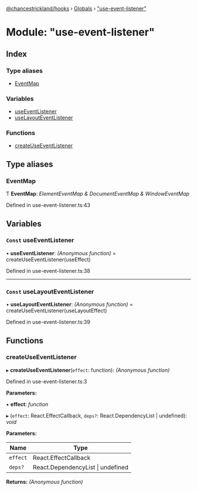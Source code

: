 [@chancestrickland/hooks](../README.md) › [Globals](../globals.md) › ["use-event-listener"](_use_event_listener_.md)

# Module: "use-event-listener"

## Index

### Type aliases

* [EventMap](_use_event_listener_.md#eventmap)

### Variables

* [useEventListener](_use_event_listener_.md#const-useeventlistener)
* [useLayoutEventListener](_use_event_listener_.md#const-uselayouteventlistener)

### Functions

* [createUseEventListener](_use_event_listener_.md#createuseeventlistener)

## Type aliases

###  EventMap

Ƭ **EventMap**: *ElementEventMap & DocumentEventMap & WindowEventMap*

Defined in use-event-listener.ts:43

## Variables

### `Const` useEventListener

• **useEventListener**: *(Anonymous function)* = createUseEventListener(useEffect)

Defined in use-event-listener.ts:38

___

### `Const` useLayoutEventListener

• **useLayoutEventListener**: *(Anonymous function)* = createUseEventListener(useLayoutEffect)

Defined in use-event-listener.ts:39

## Functions

###  createUseEventListener

▸ **createUseEventListener**(`effect`: function): *(Anonymous function)*

Defined in use-event-listener.ts:3

**Parameters:**

▪ **effect**: *function*

▸ (`effect`: React.EffectCallback, `deps?`: React.DependencyList | undefined): *void*

**Parameters:**

Name | Type |
------ | ------ |
`effect` | React.EffectCallback |
`deps?` | React.DependencyList &#124; undefined |

**Returns:** *(Anonymous function)*

